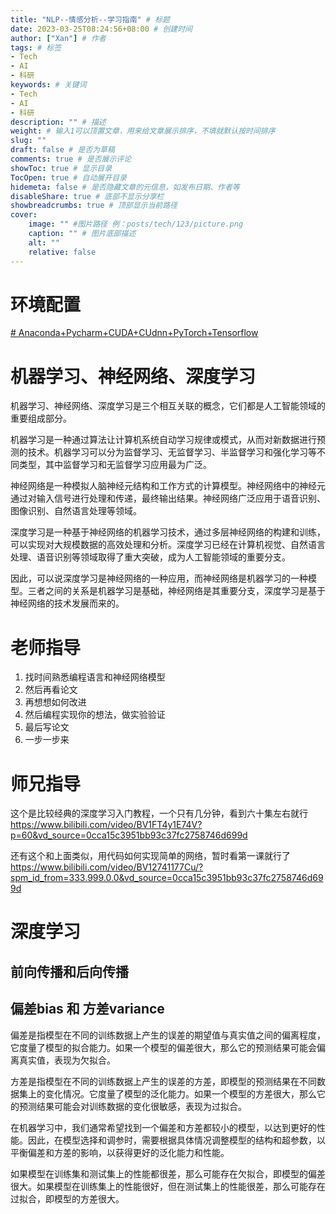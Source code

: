 ```yaml
---
title: "NLP--情感分析--学习指南" # 标题
date: 2023-03-25T08:24:56+08:00 # 创建时间
author: ["Xan"] # 作者
tags: # 标签
- Tech
- AI
- 科研
keywords: # 关键词
- Tech
- AI
- 科研
description: "" # 描述
weight: # 输入1可以顶置文章，用来给文章展示排序，不填就默认按时间排序
slug: ""
draft: false # 是否为草稿
comments: true # 是否展示评论
showToc: true # 显示目录
TocOpen: true # 自动展开目录
hidemeta: false # 是否隐藏文章的元信息，如发布日期、作者等
disableShare: true # 底部不显示分享栏
showbreadcrumbs: true # 顶部显示当前路径
cover:
    image: "" #图片路径 例：posts/tech/123/picture.png
    caption: "" # 图片底部描述
    alt: ""
    relative: false
---
```


# 环境配置
[# Anaconda+Pycharm+CUDA+CUdnn+PyTorch+Tensorflow](https://www.bilibili.com/video/BV1ov41137Z8?p=1&vd_source=ae16ff6478eb15c1b87880540263910b)
# 机器学习、神经网络、深度学习
机器学习、神经网络、深度学习是三个相互关联的概念，它们都是人工智能领域的重要组成部分。

机器学习是一种通过算法让计算机系统自动学习规律或模式，从而对新数据进行预测的技术。机器学习可以分为监督学习、无监督学习、半监督学习和强化学习等不同类型，其中监督学习和无监督学习应用最为广泛。

神经网络是一种模拟人脑神经元结构和工作方式的计算模型。神经网络中的神经元通过对输入信号进行处理和传递，最终输出结果。神经网络广泛应用于语音识别、图像识别、自然语言处理等领域。

深度学习是一种基于神经网络的机器学习技术，通过多层神经网络的构建和训练，可以实现对大规模数据的高效处理和分析。深度学习已经在计算机视觉、自然语言处理、语音识别等领域取得了重大突破，成为人工智能领域的重要分支。

因此，可以说深度学习是神经网络的一种应用，而神经网络是机器学习的一种模型。三者之间的关系是机器学习是基础，神经网络是其重要分支，深度学习是基于神经网络的技术发展而来的。
# 老师指导
1. 找时间熟悉编程语言和神经网络模型
2. 然后再看论文
3. 再想想如何改进
4. 然后编程实现你的想法，做实验验证
5. 最后写论文
6. 一步一步来
# 师兄指导
这个是比较经典的深度学习入门教程，一个只有几分钟，看到六十集左右就行
https://www.bilibili.com/video/BV1FT4y1E74V?p=60&vd_source=0cca15c3951bb93c37fc2758746d699d

还有这个和上面类似，用代码如何实现简单的网络，暂时看第一课就行了 
https://www.bilibili.com/video/BV12741177Cu/?spm_id_from=333.999.0.0&vd_source=0cca15c3951bb93c37fc2758746d699d
# 深度学习
## 前向传播和后向传播
## 偏差bias 和 方差variance
偏差是指模型在不同的训练数据上产生的误差的期望值与真实值之间的偏离程度，它度量了模型的拟合能力。如果一个模型的偏差很大，那么它的预测结果可能会偏离真实值，表现为欠拟合。

方差是指模型在不同的训练数据上产生的误差的方差，即模型的预测结果在不同数据集上的变化情况。它度量了模型的泛化能力。如果一个模型的方差很大，那么它的预测结果可能会对训练数据的变化很敏感，表现为过拟合。

在机器学习中，我们通常希望找到一个偏差和方差都较小的模型，以达到更好的性能。因此，在模型选择和调参时，需要根据具体情况调整模型的结构和超参数，以平衡偏差和方差的影响，以获得更好的泛化能力和性能。

如果模型在训练集和测试集上的性能都很差，那么可能存在欠拟合，即模型的偏差很大。如果模型在训练集上的性能很好，但在测试集上的性能很差，那么可能存在过拟合，即模型的方差很大。


